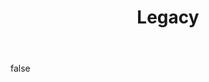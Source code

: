 ---
layout: photo
modal: true
thumb: ["https://csnapmediahost.github.io/assets1/Thumbs/LegacyF1.jpg", "https://csnapmediahost.github.io/assets1/Thumbs/LegacyP1.jpg", "https://csnapmediahost.github.io/assets1/Thumbs/LegacyST.jpg"]
full: ["https://csnapmediahost.github.io/assets1/Render/LegacyF1.jpg", "https://csnapmediahost.github.io/assets1/Render/LegacyP1.jpg", "https://csnapmediahost.github.io/assets1/Render/LegacyST.jpg"]
size: medium
ar: portrait
body: false
title: "Legacy"
byline: Celebrating the design language of the McLaren F1, McLaren P1, and McLaren Speedtail
tags: design motorsport
break:
    after: true
---